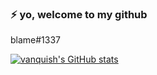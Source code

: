 ### ⚡ yo, welcome to my github

blame#1337


[![vanquish's GitHub stats](https://github-readme-stats.vercel.app/api?username=vaanquish)](https://github.com/vaanquish/github-readme-stats)
